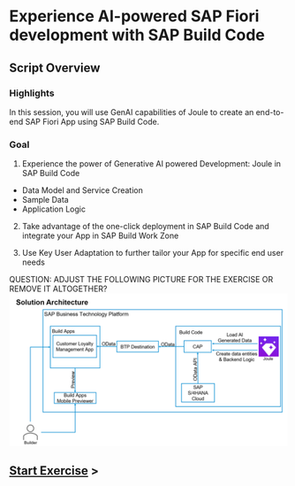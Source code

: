 # Experience AI-powered SAP Fiori development with SAP Build Code

## Script Overview

### Highlights

In this session, you will use GenAI capabilities of Joule to create an end-to-end SAP Fiori App using SAP Build Code.

### Goal

1. Experience the power of Generative AI powered Development: Joule in SAP Build Code
-  Data Model and Service Creation
-  Sample Data
-  Application Logic

2. Take advantage of the one-click deployment in SAP Build Code and integrate your App in SAP Build Work Zone

3. Use Key User Adaptation to further tailor your App for specific end user needs


QUESTION: ADJUST THE FOLLOWING PICTURE FOR THE EXERCISE OR REMOVE IT ALTOGETHER?
![](./Images/250-0_Screenshot_199.png)



## [Start Exercise](./Customer_Loyalty_Program/1_Prerequisites.md) >